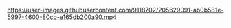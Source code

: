 

https://user-images.githubusercontent.com/9118702/205629091-ab0b581e-5997-4600-80cb-e165db200a90.mp4

